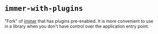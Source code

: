 # `immer-with-plugins`

"Fork" of [immer](https://github.com/immerjs/immer) that has plugins pre-enabled. It is more convenient to use in a library when you don't have control over the application entry point.
